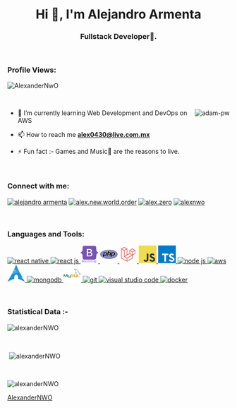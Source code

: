 <h1 align="center">Hi 👋, I'm Alejandro Armenta</h1>
<h3 align="center">Fullstack Developer🌟.</h3>

<br>

<p align="right"> <h3>Profile Views:</h3> <img src="https://komarev.com/ghpvc/?username=alexanderNWO&label=Profile%20views&color=0e75b6&style=flat"
    alt="AlexanderNwO" /> 
  </p>

<br>

<p><img align="right" src="https://github.com/Adam-pw/Adam-pw/blob/main/animation_500_kxa883sd.gif" alt="adam-pw" /></p>


- 🌱 I’m currently learning Web Development and DevOps on AWS

- 📫 How to reach me **alex0430@live.com.mx**

- ⚡ Fun fact :- Games and Music🎵 are the reasons to live.

<br>

<h3 align="left">Connect with me:</h3>
<p align="left">
  <a href="https://www.linkedin.com/in/alejandro-armenta-pavon/" target="blank"><img align="center"
      src="https://raw.githubusercontent.com/rahuldkjain/github-profile-readme-generator/master/src/images/icons/Social/linked-in-alt.svg"
      alt="alejandro armenta" height="30" width="40" /></a>
  <a href="https://www.instagram.com/alex.new.world.order" target="blank"><img align="center"
      src="https://raw.githubusercontent.com/rahuldkjain/github-profile-readme-generator/master/src/images/icons/Social/instagram.svg"
      alt="alex.new.world.order" height="30" width="40" /></a>
  <a href="https://open.spotify.com/user/alex.zeror" target="blank"><img align="center"
      src="https://upload.wikimedia.org/wikipedia/commons/2/26/Spotify_logo_with_text.svg"
      alt="alex.zero" height="30" width="40" /></a>
  <a href="https://steamcommunity.com/id/alexnwo" target="blank"><img align="center"
      src="https://upload.wikimedia.org/wikipedia/commons/a/ae/Steam_logo.svg"
      alt="alexnwo" height="30" width="40" /></a>
</p>

<br>

<h3 align="left">Languages and Tools:</h3>
<p align="left"> <a href="https://reactnative.dev/" target="_blank" rel="noreferrer"> <img
      src="https://www.ignitelogix.com/static-data/images/technologies/react-native.svg"
      alt="react native" width="40" height="40" /> </a> </a> <a href="https://es.reactjs.org/" target="_blank" rel="noreferrer">
    <img src="https://upload.wikimedia.org/wikipedia/commons/a/a7/React-icon.svg"
      alt="react js" width="40" height="40" />
  <a href="https://getbootstrap.com" target="_blank" rel="noreferrer">
    <img src="https://raw.githubusercontent.com/devicons/devicon/master/icons/bootstrap/bootstrap-plain-wordmark.svg"
      alt="bootstrap" width="40" height="40" /> </a> <a href="https://php.net/" target="_blank"
    rel="noreferrer"> <img src="https://raw.githubusercontent.com/github/explore/80688e429a7d4ef2fca1e82350fe8e3517d3494d/topics/php/php.png"
      alt="php" width="40" height="40" /> </a> <a href="https://laravel.com/" target="_blank" rel="noreferrer">
    <img src="https://raw.githubusercontent.com/github/explore/80688e429a7d4ef2fca1e82350fe8e3517d3494d/topics/laravel/laravel.png"
      alt="laravel" width="40" height="40" /> </a> <a href="https://www.javascript.com/" target="_blank"
    rel="noreferrer"> <img
      src="https://raw.githubusercontent.com/github/explore/80688e429a7d4ef2fca1e82350fe8e3517d3494d/topics/javascript/javascript.png" alt="javscript"
      width="40" height="40" /> </a> <a href="https://www.typescriptlang.org/" target="_blank" rel="noreferrer"> <img
      src="https://raw.githubusercontent.com/github/explore/80688e429a7d4ef2fca1e82350fe8e3517d3494d/topics/typescript/typescript.png"
      alt="typescript" width="40" height="40" /> </a> <a href="https://nodejs.org/es/"
    target="_blank" rel="noreferrer"> <img
      src="https://nodejs.org/static/images/logo.svg" alt="node js" width="40"
      height="40" /> </a> <a href="https://aws.amazon.com/" target="_blank" rel="noreferrer"> <img
      src="https://upload.wikimedia.org/wikipedia/commons/9/93/Amazon_Web_Services_Logo.svg" alt="aws" width="40"
      height="40" /> </a> <a href="https://archlinux.org/" target="_blank"
    rel="noreferrer"> <img
      src="https://raw.githubusercontent.com/github/explore/7b8474be525e3f210d3c8d60a32beca4bfc2895b/topics/archlinux/archlinux.png"
      alt="linux" width="40" height="40" /> </a> <a href="https://www.mongodb.com/es" target="_blank" rel="noreferrer">
    <img src="https://www.vectorlogo.zone/logos/mongodb/mongodb-icon.svg" alt="mongodb" width="40" height="40" />
  </a> <a href="https://www.mysql.com/" target="_blank" rel="noreferrer"> <img
      src="https://raw.githubusercontent.com/devicons/devicon/master/icons/mysql/mysql-original-wordmark.svg"
      alt="mysql" width="40" height="40" /> </a> </a> <a href="https://git-scm.com/" target="_blank" rel="noreferrer"> <img
      src="https://upload.wikimedia.org/wikipedia/commons/e/e0/Git-logo.svg"
      alt="git" width="40" height="40" /> </a> <a href="https://code.visualstudio.com/" target="_blank" rel="noreferrer">
    <img
      src="https://upload.wikimedia.org/wikipedia/commons/9/9a/Visual_Studio_Code_1.35_icon.svg"
      alt="visual studio code" width="40" height="40" /> </a> <a href="https://www.docker.com/" target="_blank"
    rel="noreferrer"> <img
      src="https://cdn.cdnlogo.com/logos/d/41/docker.svg" alt="docker"
      width="40" height="40" /> </a> </p>

<br>

<h3>Statistical Data :-</h3>
<p><img align="center"
    src="https://github-readme-stats.vercel.app/api/top-langs?username=alexanderNWO&show_icons=true&locale=en&bg_color=0d1117&text_color=ffffff&layout=compact"
    alt="alexanderNWO" 
    bg_color=#808080/></p>

<br>

<p>&nbsp;<img align="center" src="https://github-readme-stats.vercel.app/api?username=alexanderNWO&show_icons=true&locale=en&bg_color=0d1117&text_color=ffffff&repo=convoychat"
    alt="alexanderNWO" /></p>

<br>

<p><img align="center" src="https://github-readme-streak-stats.herokuapp.com/?user=alexanderNWO&theme=dark&background=0d1117&date_format=M%20j%5B%2C%20Y%5D" alt="alexanderNWO" /></p>

[AlexanderNWO](https://github.com/alexanderNWO)
